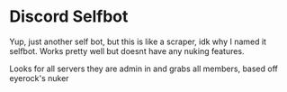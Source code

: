 # Discord Selfbot

Yup, just another self bot, but this is like a scraper, idk why I named it selfbot. Works pretty well but doesnt have any nuking features.

Looks for all servers they are admin in and grabs all members, based off eyerock's nuker
